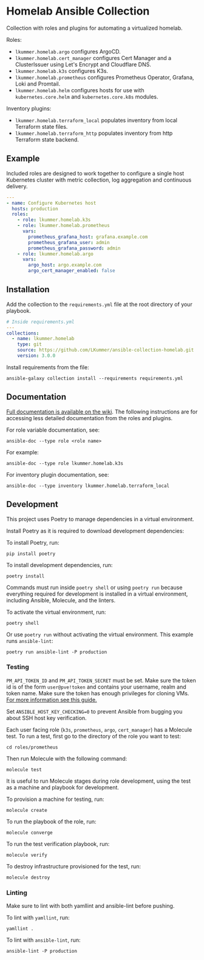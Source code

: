 # Homelab Ansible Collection

Collection with roles and plugins for automating a virtualized homelab.

Roles:

* `lkummer.homelab.argo` configures ArgoCD.
* `lkummer.homelab.cert_manager` configures Cert Manager and a ClusterIssuer using Let's Encrypt and Cloudflare DNS.
* `lkummer.homelab.k3s` configures K3s.
* `lkummer.homelab.prometheus` configures Prometheus Operator, Grafana, Loki and Promtail.
* `lkummer.homelab.helm` configures hosts for use with `kubernetes.core.helm` and `kubernetes.core.k8s` modules.

Inventory plugins:

* `lkummer.homelab.terraform_local` populates inventory from local Terraform state files.
* `lkummer.homelab.terraform_http` populates inventory from http Terraform state backend.

## Example

Included roles are designed to work together to configure a single host Kubernetes cluster with metric collection, log aggregation and continuous delivery.

```yaml
---
- name: Configure Kubernetes host
  hosts: production
  roles:
    - role: lkummer.homelab.k3s
    - role: lkummer.homelab.prometheus
      vars:
        prometheus_grafana_host: grafana.example.com
        prometheus_grafana_user: admin
        prometheus_grafana_password: admin
    - role: lkummer.homelab.argo
      vars:
        argo_host: argo.example.com
        argo_cert_manager_enabled: false
```

## Installation

Add the collection to the `requirements.yml` file at the root directory of your playbook.

```yaml
# Inside requirements.yml
---
collections:
  - name: lkummer.homelab
    type: git
    source: https://github.com/LKummer/ansible-collection-homelab.git
    version: 3.0.0
```

Install requirements from the file:

```
ansible-galaxy collection install --requirements requirements.yml
```

## Documentation

[Full documentation is available on the wiki](https://homelab.pages.houseofkummer.com/devops/wiki/).
The following instructions are for accessing less detailed documentation from the roles and plugins.

For role variable documentation, see:

```
ansible-doc --type role <role name>
```

For example:

```
ansible-doc --type role lkummer.homelab.k3s
```

For inventory plugin documentation, see:

```
ansible-doc --type inventory lkummer.homelab.terraform_local
```

## Development

This project uses Poetry to manage dependencies in a virtual environment.

Install Poetry as it is required to download development dependencies:

To install Poetry, run:

```
pip install poetry
```

To install development dependencies, run:

```
poetry install
```

Commands must run inside `poetry shell` or using `poetry run` because everything required for
development is installed in a virtual environment, including Ansible, Molecule, and the linters.

To activate the virtual environment, run:

```
poetry shell
```

Or use `poetry run` without activating the virtual environment.
This example runs `ansible-lint`:

```
poetry run ansible-lint -P production
```

### Testing

`PM_API_TOKEN_ID` and `PM_API_TOKEN_SECRET` must be set.
Make sure the token id is of the form `user@pve!token` and contains your username, realm and token name.
Make sure the token has enough privileges for cloning VMs.
[For more information see this guide.](https://homelab.pages.houseofkummer.com/devops/wiki/how-to/proxmox-api-tokens/)

Set `ANSIBLE_HOST_KEY_CHECKING=0` to prevent Ansible from bugging you about SSH host key verification.

Each user facing role (`k3s`, `prometheus`, `argo`, `cert_manager`) has a Molecule test.
To run a test, first go to the directory of the role you want to test:

```
cd roles/prometheus
```

Then run Molecule with the following command:

```
molecule test
```

It is useful to run Molecule stages during role development, using the test as a machine and playbook for development.

To provision a machine for testing, run:

```
molecule create
```

To run the playbook of the role, run:

```
molecule converge
```

To run the test verification playbook, run:

```
molecule verify
```

To destroy infrastructure provisioned for the test, run:

```
molecule destroy
```

### Linting

Make sure to lint with both yamllint and ansible-lint before pushing.

To lint with `yamllint`, run:

```
yamllint .
```

To lint with `ansible-lint`, run:

```
ansible-lint -P production
```
